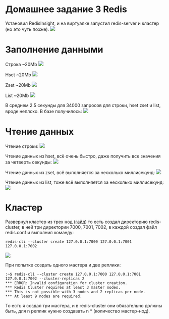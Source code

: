 # Домашнее задание 3 Redis
Установил RedisInsight, и на виртуалке запустил redis-server и кластер (но это чуть позже).
![](https://github.com/cry20011/redis_hw/raw/main/screens/screen10.png)
# Заполнение данными
Строка ~20Мb
![](https://github.com/cry20011/redis_hw/raw/main/screens/screen11.png)


Hset ~20Мb
![](https://github.com/cry20011/redis_hw/raw/main/screens/screen5.png)


Zset ~20Мb
![](https://github.com/cry20011/redis_hw/raw/main/screens/screen7.png)


List ~20Мb
![](https://github.com/cry20011/redis_hw/raw/main/screens/screen8.png)

В среднем 2.5 секунды для 34000 запросов для строки, hset zset и list, вроде неплохо.
В базе получилось:
![](https://github.com/cry20011/redis_hw/raw/main/screens/screen12.png)

# Чтение данных
Чтение строки:
![](https://github.com/cry20011/redis_hw/raw/main/screens/screen13.png)


Чтение данных из hset, всё очень быстро, даже получить все значения за четверть секунды:
![](https://github.com/cry20011/redis_hw/raw/main/screens/screen14.png)


Чтение данных из zset, всё выполняется за несколько миллисекунд:
![](https://github.com/cry20011/redis_hw/raw/main/screens/screen15.png)

Чтение данных из list, тоже всё выполняется за несколько миллисекунд:
![](https://github.com/cry20011/redis_hw/raw/main/screens/screen16.png)


# Кластер
Развернул кластер из трех нод ([гайд](https://redis.io/docs/manual/scaling/#:~:text=Redis%20Cluster%20provides%20a%20way,are%20not%20able%20to%20communicate)) то есть создал директорию redis-cluster, в ней три директории 7000, 7001, 7002, в каждой создал файл redis.conf и выполнил команду:
```
redis-cli --cluster create 127.0.0.1:7000 127.0.0.1:7001 127.0.0.1:7002
```
![](https://github.com/cry20011/redis_hw/raw/main/screens/screen1.png)


При попытке создать одного мастера и две реплики:
```
:~$ redis-cli --cluster create 127.0.0.1:7000 127.0.0.1:7001 127.0.0.1:7002 --cluster-replicas 2
*** ERROR: Invalid configuration for cluster creation.
*** Redis Cluster requires at least 3 master nodes.
*** This is not possible with 3 nodes and 2 replicas per node.
*** At least 9 nodes are required.       
```
То есть я создал три мастера, и в redis-cluster они обязательно должны быть, для n реплик нужно создавать n * (количество мастер-нод).

